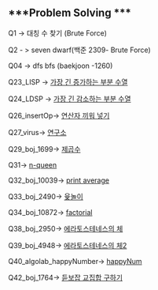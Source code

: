 
***Problem Solving ***
---
Q1 -> 대칭 수 찾기 (Brute Force)

Q2 - > seven dwarf(백준 2309- Brute Force)

Q04 -> dfs bfs (baekjoon -1260)

Q23_LISP -> [가장 긴 증가하는 부분 수열 ](./Q23_LIPS/11055.pdf) 

Q24_LDSP -> [가장 긴 감소하는 부분 수열](./Q24_LDPS/11722.pdf) 

Q26_insertOp-> [연산자 끼워 넣기](./Q26_insertOp/14888.pdf) 

Q27_virus-> [연구소](./Q27_virus/14502번.pdf)
 
Q29_boj_1699-> [제곱수](./Q29_boj_1699/1699.pdf) 

Q31-> [n-queen](./Q31_boj_9663/9663.pdf) 

Q32_boj_10039-> [print average](./Q32_boj_10039/10039.pdf) 

Q33_boj_2490-> [윷놀이](./Q33_boj_2490/2490.pdf)

Q34_boj_10872-> [factorial](./Q34_boj_10872/10872.pdf)

Q38_boj_2950-> [에라토스테네스의 체](./Q38_boj_2960/2960.pdf)

Q39_boj_4948-> [에라토스테네스의 체2](./Q39_boj_4948/4948.pdf)

Q40_algolab_happyNumber-> [happyNum](./Q40_algolab_happyNumber/happy.pdf)

Q42_boj_1764-> [듣보잡 교집합 구하기](./Q42_boj_1764/1764.pdf)
